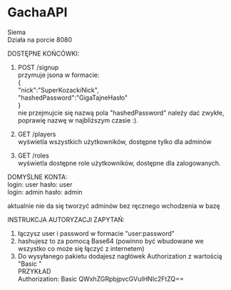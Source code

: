 # GachaAPI

Siema  
Działa na porcie 8080  
  
DOSTĘPNE KOŃCÓWKI:  
1. POST /signup  
przymuje jsona w formacie:  
{  
  "nick":"SuperKozackiNick",  
  "hashedPassword":"GigaTajneHasło"  
}  
nie przejmujcie się nazwą pola "hashedPassword" należy dać zwykłe, poprawię nazwę w najbliższym czasie :).  
  
2. GET /players  
wyświetla wszystkich użytkowników, dostępne tylko dla adminów  
  
3. GET /roles  
wyświetla dostępne role użytkowników, dostępne dla zalogowanych.  
  
DOMYŚLNE KONTA:   
login: user hasło: user  
login: admin hasło: admin  
  
aktualnie nie da się tworzyć adminów bez ręcznego wchodzenia w bazę
  

INSTRUKCJA AUTORYZACJI ZAPYTAŃ:  
1. łączysz user i password w formacie "user:password"  
2. hashujesz to za pomocą Base64 (powinno być wbudowane we wszystko co może się łączyć z internetem)  
3. Do wysyłanego pakietu dodajesz nagłówek Authorization z wartością "Basic <hash>"  
PRZYKŁAD  
Authorization: Basic QWxhZGRpbjpvcGVuIHNlc2FtZQ==
